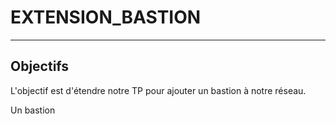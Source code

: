 # EXTENSION_BASTION

---

## **Objectifs**

L'objectif est d'étendre notre TP pour ajouter un bastion à notre réseau. 

Un bastion 